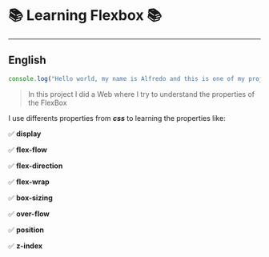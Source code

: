 # :books: Learning Flexbox :books: #

---
## English
```javascript
console.log("Hello world, my name is Alfredo and this is one of my projects"); 

```
> In this project I did a Web where I try to understand the properties of the FlexBox

I use differents properties from ***css*** to learning the properties like:

:white_check_mark: **display**

:white_check_mark: **flex-flow**

:white_check_mark: **flex-direction**

:white_check_mark: **flex-wrap**

:white_check_mark: **box-sizing**

:white_check_mark: **over-flow**

:white_check_mark: **position**

:white_check_mark: **z-index**